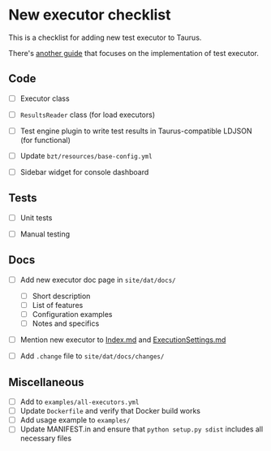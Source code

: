 # New executor checklist

This is a checklist for adding new test executor to Taurus.

There's [another guide](AddingExecutor.md) that focuses on the implementation of test executor.

## Code

* [ ] Executor class
* [ ] `ResultsReader` class (for load executors)
* [ ] Test engine plugin to write test results in Taurus-compatible LDJSON (for functional)
* [ ] Update `bzt/resources/base-config.yml`
* [ ] Sidebar widget for console dashboard


## Tests

* [ ] Unit tests
* [ ] Manual testing


## Docs

* [ ] Add new executor doc page in `site/dat/docs/`
    * [ ] Short description
    * [ ] List of features
    * [ ] Configuration examples
    * [ ] Notes and specifics
* [ ] Mention new executor to [Index.md](Index.md) and [ExecutionSettings.md](ExecutionSettings.md) 
* [ ] Add `.change` file to `site/dat/docs/changes/`


## Miscellaneous

* [ ] Add to `examples/all-executors.yml`
* [ ] Update `Dockerfile` and verify that Docker build works
* [ ] Add usage example to `examples/`
* [ ] Update MANIFEST.in and ensure that `python setup.py sdist` includes all necessary files
